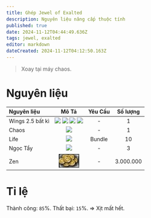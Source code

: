 ```yaml
---
title: Ghép Jewel of Exalted
description: Nguyên liệu nâng cấp thuộc tính
published: true
date: 2024-11-12T04:44:49.636Z
tags: jewel, exalted
editor: markdown
dateCreated: 2024-11-12T04:12:50.163Z
---
```


> Xoay tại máy chaos.

# Nguyên liệu

| Nguyên liệu | Mô Tả | Yêu Cầu | Số lượng |
|:------------|:----:|:--------:|:---------:|
| Wings 2.5 bất kì | ![](https://mu0rs.com/item_images/12/180.gif) ![](https://mu0rs.com/item_images/12/181.gif) ![](https://mu0rs.com/item_images/12/182.gif) ![](https://mu0rs.com/item_images/12/183.gif) | - | 1 |
| Chaos | ![](https://mu0rs.com/item_images/12/15.gif) | - | 1 |
| Life | ![](https://mu0rs.com/item_images/12/136.gif) | Bundle | 10 |
| Ngọc Tẩy | ![](https://mu0rs.com/item_images/14/188.gif) | - | 3 |
| Zen | ![zen.png](/assets/zen.png) | - | 3.000.000 |

# Tỉ lệ

Thành công: `85`%.
Thất bại: `15`%. => Xịt mất hết. 
